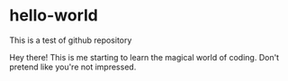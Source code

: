# hello-world
This is a test of github repository

Hey there!
This is me starting to learn the magical world of coding.
Don't pretend like you're not impressed. 
